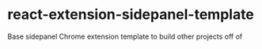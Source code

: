 # react-extension-sidepanel-template
Base sidepanel Chrome extension template to build other projects off of
